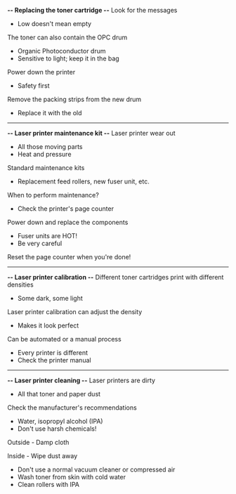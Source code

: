 **-- Replacing the toner cartridge --**
Look for the messages
- Low doesn't mean empty

The toner can also contain the OPC drum
- Organic Photoconductor drum
- Sensitive to light; keep it in the bag

Power down the printer
- Safety first

Remove the packing strips from the new drum
- Replace it with the old
---
**-- Laser printer maintenance kit --**
Laser printer wear out
- All those moving parts
- Heat and pressure

Standard maintenance kits
- Replacement feed rollers, new fuser unit, etc.

When to perform maintenance?
- Check the printer's page counter

Power down and replace the components
- Fuser units are HOT!
- Be very careful

Reset the page counter when you're done!

---
**-- Laser printer calibration --**
Different toner cartridges print with different densities
- Some dark, some light

Laser printer calibration can adjust the density
- Makes it look perfect

Can be automated or a manual process
- Every printer is different
- Check the printer manual
---
**-- Laser printer cleaning --**
Laser printers are dirty
- All that toner and paper dust

Check the manufacturer's recommendations
- Water, isopropyl alcohol (IPA)
- Don't use harsh chemicals!

Outside - Damp cloth

Inside - Wipe dust away
- Don't use a normal vacuum cleaner or compressed air
- Wash toner from skin with cold water
- Clean rollers with IPA